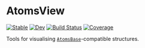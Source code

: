 # AtomsView

[![Stable](https://img.shields.io/badge/docs-stable-blue.svg)](https://mfherbst.github.io/AtomsView.jl/stable/)
[![Dev](https://img.shields.io/badge/docs-dev-blue.svg)](https://mfherbst.github.io/AtomsView.jl/dev/)
[![Build Status](https://github.com/mfherbst/AtomsView.jl/actions/workflows/CI.yml/badge.svg?branch=master)](https://github.com/mfherbst/AtomsView.jl/actions/workflows/CI.yml?query=branch%3Amaster)
[![Coverage](https://codecov.io/gh/mfherbst/AtomsView.jl/branch/master/graph/badge.svg)](https://codecov.io/gh/mfherbst/AtomsView.jl)

Tools for visualising [`AtomsBase`](https://github.com/JuliaMolSim/AtomsBase.jl)-compatible structures.
